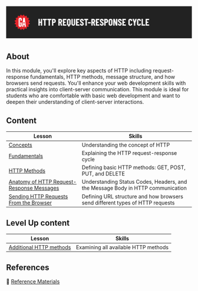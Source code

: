 # ![HTTP Request-Response Cycle](../assets/hero.png)

## About

In this module, you'll explore key aspects of HTTP including request-response fundamentals, HTTP methods, message structure, and how browsers send requests. You'll enhance your web development skills with practical insights into client-server communication. This module is ideal for students who are comfortable with basic web development and want to deepen their understanding of client-server interactions. 

## Content

| Lesson | Skills |
| ------ | ------ |
| [Concepts](../concepts/README.md)                 | Understanding the concept of HTTP |
| [Fundamentals](../fundamentals/README.md)         | Explaining the HTTP request-response cycle |
| [HTTP Methods](../http-methods/README.md)         | Defining basic HTTP methods: GET, POST, PUT, and DELETE |
| [Anatomy of HTTP Request-Response Messages](../anatomy-of-http-request-response-messages/README.md) | Understanding Status Codes, Headers, and the Message Body in HTTP communication |
| [Sending HTTP Requests From the Browser](../sending-http-requests-from-the-browser/README.md) | Defining URL structure and how browsers send different types of HTTP requests |

## Level Up content

| Lesson | Skills |
| ------ | ------ |
| [Additional HTTP methods](../level-up/additional-http-methods.md) | Examining all available HTTP methods |

## References

📖 [Reference Materials](../references/README.md)
